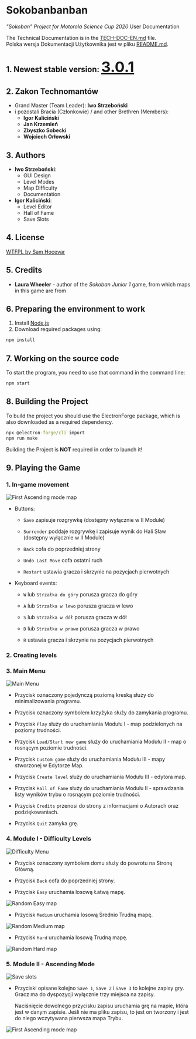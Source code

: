 # Sokobanbanban

*"Sokoban" Project for Motorola Science Cup 2020*
User Documentation

The Technical Documentation is in the [TECH-DOC-EN.md](./TECH-DOC-EN.md) file.  
Polska wersja Dokumentacji Użytkownika jest w pliku [README.md](./README.md).  

## 1. Newest stable version: <u style="font-size: 2.5rem">3.0.1</u>

## 2. Zakon Technomantów

* Grand Master (Team Leader): **Iwo Strzeboński**
* i pozostali Bracia (Członkowie) / and other Brethren (Members):
  * **Igor Kaliciński**
  * **Jan Krzemień**
  * **Zbyszko Sobecki**
  * **Wojciech Orłowski**

## 3. Authors

* **Iwo Strzeboński**:
  * GUI Design
  * Level Modes
  * Map Difficulty
  * Documentation
* **Igor Kaliciński**:
  * Level Editor
  * Hall of Fame
  * Save Slots

## 4. License

[WTFPL by Sam Hocevar](./LICENSE)

## 5. Credits

* **Laura Wheeler** - author of the *Sokoban Junior 1* game, from which maps in this game are from

## 6. Preparing the environment to work

1. Install [Node.js](https://nodejs.org/en/download/)
2. Download required packages using:

```cmd
npm install
```

## 7. Working on the source code

To start the program, you need to use that command in the command line:

```cmd
npm start
```

## 8. Building the Project

To build the project you should use the ElectronForge package, which is also downloaded as a required dependency.

```cmd
npx @electron-forge/cli import
npm run make
```

Building the Project is **NOT** required in order to launch it!

## 9. Playing the Game

### 1. In-game movement

![First Ascending mode map](./screenshots/ascending.png)

* Buttons:
  * `Save` zapisuje rozgrywkę (dostępny wyłącznie w II Module)  

  * `Surrender` poddaje rozgrywkę i zapisuje wynik do Hali Sław
  (dostępny wyłącznie w II Module)  

  * `Back` cofa do poprzedniej strony  

  * `Undo Last Move` cofa ostatni ruch

  * `Restart` ustawia gracza i skrzynie na pozycjach pierwotnych

* Keyboard events:
  * `W` lub `Strzałka do góry` porusza gracza do góry

  * `A` lub `Strzałka w lewo` porusza gracza w lewo

  * `S` lub `Strzałka w dół` porusza gracza w dół

  * `D` lub `Strzałka w prawo` porusza gracza w prawo

  * `R` ustawia gracza i skrzynie na pozycjach pierwotnych

### 2. Creating levels

### 3. Main Menu

![Main Menu](./screenshots/index.png)

* Przycisk oznaczony pojedynczą poziomą kreską służy do minimalizowania programu.  

* Przycisk oznaczony symbolem krzyżyka służy do zamykania programu.  

* Przycisk `Play` służy do uruchamiania Modułu I -
map podzielonych na poziomy trudności.  

* Przycisk `Load/Start new game` służy do uruchamiania Modułu II -
map o rosnącym poziomie trudności.  

* Przycisk `Custom game` służy do uruchamiania Modułu III -
mapy stworzonej w Edytorze Map.  

* Przycisk `Create level` służy do uruchamiania Modułu III - edytora map.  

* Przycisk `Hall of Fame` służy do uruchamiania Modułu II -
sprawdzania listy wyników trybu o rosnącym poziomie trudności.

* Przycisk `Credits` przenosi do strony z informacjami
o Autorach oraz podziękowaniach.  

* Przycisk `Quit` zamyka grę.  

### 4. Module I - Difficulty Levels

![Difficulty Menu](./screenshots/difficulty.png)

* Przycisk oznaczony symbolem domu służy do powrotu na Stronę Główną.  

* Przycisk `Back` cofa do poprzedniej strony.  

* Przycisk `Easy` uruchamia losową Łatwą mapę.  

![Random Easy map](./screenshots/easy.png)

* Przycisk `Medium` uruchamia losową Średnio Trudną mapę.  

![Random Medium map](./screenshots/medium.png)

* Przycisk `Hard` uruchamia losową Trudną mapę.  

![Random Hard map](./screenshots/hard.png)

### 5. Module II - Ascending Mode

![Save slots](./screenshots/saves.png)

* Przyciski opisane kolejno `Save 1`, `Save 2` i `Save 3` to kolejne zapisy gry.
Gracz ma do dyspozycji wyłącznie trzy miejsca na zapisy.  

  Naciśnięcie dowolnego przycisku zapisu uruchamia grę na mapie,
  która jest w danym zapisie. Jeśli nie ma pliku zapisu, to jest on tworzony
  i jest do niego wczytywana pierwsza mapa Trybu.  

![First Ascending mode map](./screenshots/ascending.png)
